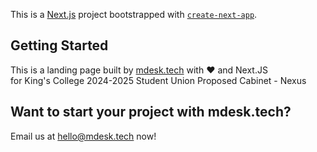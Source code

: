This is a [Next.js](https://nextjs.org) project bootstrapped with [`create-next-app`](https://nextjs.org/docs/app/api-reference/cli/create-next-app).

## Getting Started
This is a landing page built by [mdesk.tech](https://mdesk.tech) with ❤️ and Next.JS  
for King's College 2024-2025 Student Union Proposed Cabinet - Nexus

## Want to start your project with mdesk.tech?
Email us at [hello@mdesk.tech](mailto:hello@mdesk.tech) now!
